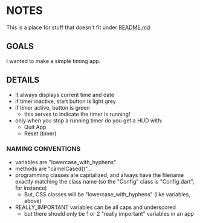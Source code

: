 # NOTES 
This is a place for stuff that doesn't fit under 
[README.md](./README.md) 

## GOALS
I wanted to make a simple timing app.

## DETAILS
* It always displays current time and date
* if timer inactive, start button is light grey
* if timer active, button is green
  + this serves to indicate the timer is running!
* only when you stop a running timer do you get a HUD with:
  + Quit App
  + Reset (timer)  

### NAMING CONVENTIONS
* variables are "lowercase_with_hyphens"
* methods are "camelCased()"...
* programming classes are capitalized, and always have the filename exactly matching the class name (so the "Config" class is "Config.dart", for instance)
  + But, CSS classes will be "lowercase_with_hyphens" (like variables, above)
* REALLY_IMPORTANT variables can be all caps and underscored
   + but there should only be 1 or 2 "really important" variables in an app  

